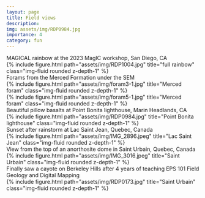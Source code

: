 ```yaml
---
layout: page
title: Field views
description: 
img: assets/img/RDP0984.jpg
importance: 4
category: fun
---
```

<div class="caption">
    MAGICAL rainbow at the 2023 MagIC workshop, San Diego, CA
</div>
<div class="row">
    <div class="col-sm mt-3 mt-md-0">
        {% include figure.html path="assets/img/RDP1004.jpg" title="full rainbow" class="img-fluid rounded z-depth-1" %}
    </div>
</div>

<div class="caption">
    Forams from the Merced Formation under the SEM

<div class="row align-items-center">
    <div class="col-sm-6 mt-md-0">
        {% include figure.html path="assets/img/foram3-1.jpg" title="Merced foram" class="img-fluid rounded z-depth-1" %}
    </div>
    <div class="col-sm-6 mt-md-0">
        {% include figure.html path="assets/img/foram5-1.jpg" title="Merced foram" class="img-fluid rounded z-depth-1" %}
    </div>
</div>

<div class="caption">
    Beautiful pillow basalts at Point Bonita lighthouse, Marin Headlands, CA
</div>
<div class="row">
    <div class="col-sm mt-3 mt-md-0">
        {% include figure.html path="assets/img/RDP0984.jpg" title="Point Bonita lighthouse" class="img-fluid rounded z-depth-1" %}
    </div>
</div>

<div class="caption">
    Sunset after rainstorm at Lac Saint Jean, Quebec, Canada
</div>
<div class="row">
    <div class="col-sm mt-3 mt-md-0">
        {% include figure.html path="assets/img/IMG_2896.jpeg" title="Lac Saint Jean" class="img-fluid rounded z-depth-1" %}
    </div>
</div>

<div class="caption">
    View from the top of an anorthosite dome in Saint Urbain, Quebec, Canada
</div>
<div class="row">
    <div class="col-sm mt-3 mt-md-0">
        {% include figure.html path="assets/img/IMG_3016.jpeg" title="Saint Urbain" class="img-fluid rounded z-depth-1" %}
    </div>
</div>

<div class="caption">
    Finally saw a cayote on Berkeley Hills after 4 years of teaching EPS 101 Field Geology and Digital Mapping
</div>
<div class="row">
    <div class="col-sm mt-3 mt-md-0">
        {% include figure.html path="assets/img/RDP0173.jpg" title="Saint Urbain" class="img-fluid rounded z-depth-1" %}
    </div>
</div>
